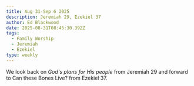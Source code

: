 ```yaml
---
title: Aug 31-Sep 6 2025
description: Jeremiah 29, Ezekiel 37
author: Ed Blackwood
date: 2025-08-31T08:45:30.392Z
tags:
  - Family Worship
  - Jeremiah
  - Ezekiel
type: weekly
---
```

W﻿e look back on *God's plans for His people* from Jeremiah 29 and forward to Can these Bones Live? from Ezekiel 37.